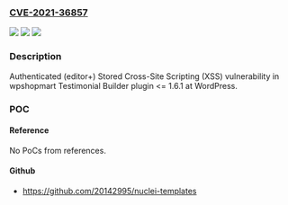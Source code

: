 ### [CVE-2021-36857](https://cve.mitre.org/cgi-bin/cvename.cgi?name=CVE-2021-36857)
![](https://img.shields.io/static/v1?label=Product&message=Testimonial%20(WordPress%20plugin)&color=blue)
![](https://img.shields.io/static/v1?label=Version&message=%3C%3D%201.6.1%3C%3D%201.6.1%20&color=brighgreen)
![](https://img.shields.io/static/v1?label=Vulnerability&message=CWE-79%20Cross-site%20Scripting%20(XSS)&color=brighgreen)

### Description

Authenticated (editor+) Stored Cross-Site Scripting (XSS) vulnerability in wpshopmart Testimonial Builder plugin <= 1.6.1 at WordPress.

### POC

#### Reference
No PoCs from references.

#### Github
- https://github.com/20142995/nuclei-templates

